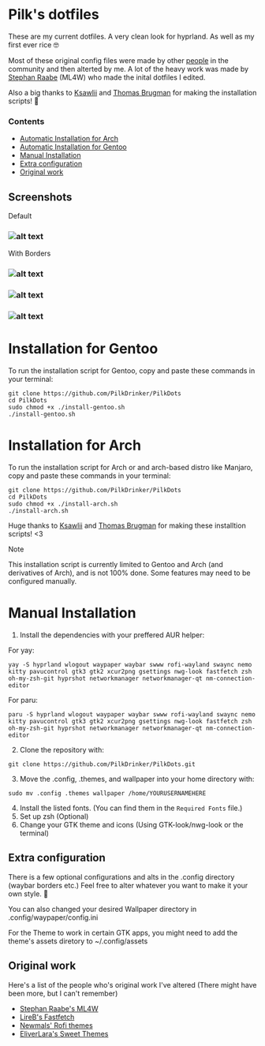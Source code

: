 # Pilk's dotfiles

These are my current dotfiles.
A very clean look for hyprland. As well as my first ever rice 🤓

Most of these original config files were made by other [people](https://github.com/PilkDrinker/PilkDots?tab=readme-ov-file#original-work) in the community and then alterted by me.
A lot of the heavy work was made by [Stephan Raabe](https://github.com/mylinuxforwork) (ML4W) who made the inital dotfiles I edited.

Also a big thanks to [Ksawlii](https://github.com/Ksawlii) and [Thomas Brugman](https://github.com/Githubguy132010) for making the installation scripts! 💙

### Contents
- [Automatic Installation for Arch](https://github.com/PilkDrinker/PilkDots?tab=readme-ov-file#installationforarch)
- [Automatic Installation for Gentoo](https://github.com/PilkDrinker/PilkDots?tab=readme-ov-file#installationforgentoo)
- [Manual Installation](https://github.com/PilkDrinker/PilkDots?tab=readme-ov-file#manual-installation)
- [Extra configuration](https://github.com/PilkDrinker/PilkDots?tab=readme-ov-file#extra-configuration)
- [Original work](https://github.com/PilkDrinker/PilkDots?tab=readme-ov-file#original-work)


## Screenshots
Default
### ![alt text](https://github.com/PilkDrinker/PilkDots/blob/master/screenshots/Sreenshot3.png)
With Borders
### ![alt text](https://github.com/PilkDrinker/dotfiles/blob/master/screenshots/Screenshot1.png)

### ![alt text](https://github.com/PilkDrinker/dotfiles/blob/master/screenshots/sc2.gif)

### ![alt text](https://github.com/PilkDrinker/dotfiles/blob/master/screenshots/sc1.gif)




 
# Installation for Gentoo
To run the installation script for Gentoo, copy and paste these commands in your terminal:
```
git clone https://github.com/PilkDrinker/PilkDots
cd PilkDots
sudo chmod +x ./install-gentoo.sh
./install-gentoo.sh
```

# Installation for Arch
To run the installation script for Arch or and arch-based distro like Manjaro, copy and paste these commands in your terminal:
```
git clone https://github.com/PilkDrinker/PilkDots
cd PilkDots
sudo chmod +x ./install-arch.sh
./install-arch.sh
```
Huge thanks to [Ksawlii](https://github.com/Ksawlii) and [Thomas Brugman](https://github.com/Githubguy132010) for making these installtion scripts! <3

> [!NOTE]
> This installation script is currently limited to Gentoo and Arch (and derivatives of Arch), and is not 100% done. Some features may need to be configured manually.

# Manual Installation

1. Install the dependencies with your preffered AUR helper:

For yay:

```
yay -S hyprland wlogout waypaper waybar swww rofi-wayland swaync nemo kitty pavucontrol gtk3 gtk2 xcur2png gsettings nwg-look fastfetch zsh oh-my-zsh-git hyprshot networkmanager networkmanager-qt nm-connection-editor
```

For paru:

```
paru -S hyprland wlogout waypaper waybar swww rofi-wayland swaync nemo kitty pavucontrol gtk3 gtk2 xcur2png gsettings nwg-look fastfetch zsh oh-my-zsh-git hyprshot networkmanager networkmanager-qt nm-connection-editor
```

2. Clone the repository with:

```
git clone https://github.com/PilkDrinker/PilkDots.git
```
3. Move the .config, .themes, and wallpaper into your home directory with:

```
sudo mv .config .themes wallpaper /home/YOURUSERNAMEHERE
```

4. Install the listed fonts. (You can find them in the ```Required Fonts``` file.)
5. Set up zsh (Optional)
6. Change your GTK theme and icons (Using GTK-look/nwg-look or the terminal)


## Extra configuration
There is a few optional configurations and alts in the .config directory (waybar borders etc.) Feel free to alter whatever you want to make it your own style. 🥰

You can also changed your desired Wallpaper directory in .config/waypaper/config.ini

For the Theme to work in certain GTK apps, you might need to add the theme's assets diretory to ~/.config/assets


## Original work
Here's a list of the people who's original work I've altered (There might have been more, but I can't remember)

- [Stephan Raabe's ML4W](https://github.com/mylinuxforwork)
- [LireB's Fastfetch](https://github.com/LierB/fastfetch)
- [Newmals' Rofi themes](https://github.com/newmanls/rofi-themes-collection)
- [EliverLara's Sweet Themes](https://github.com/EliverLara/Sweet)
  


